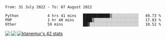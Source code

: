 <!--START_SECTION:waka-->

```text
From: 31 July 2022 - To: 07 August 2022

Python             4 hrs 41 mins   ████████████▒░░░░░░░░░░░░   49.73 %
PHP                1 hr 40 mins    ████▒░░░░░░░░░░░░░░░░░░░░   17.83 %
Other              59 mins         ██▓░░░░░░░░░░░░░░░░░░░░░░   10.52 %
```

<!--END_SECTION:waka-->
<a href="https://github.com/anuraghazra/github-readme-stats">
  <img align="left" src="https://github-readme-stats.vercel.app/api?username=Tanesan&count_private=true&show_icons=true" />
<img align="left" src="https://github-readme-stats.vercel.app/api/top-langs/?username=Tanesan" />
</a>

[![ktanemur's 42 stats](https://badge42.vercel.app/api/v2/cl1wslf6s002109l771rng2w8/stats?cursusId=21&coalitionId=62)](https://github.com/JaeSeoKim/badge42)
